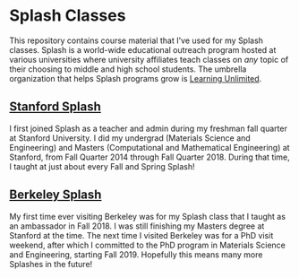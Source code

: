 # Splash Classes
This repository contains course material that I've used for my Splash classes. Splash is a world-wide educational outreach program hosted at various universities where university affiliates teach classes on *any* topic of their choosing to middle and high school students. The umbrella organization that helps Splash programs grow is [Learning Unlimited](https://www.learningu.org/).

## [Stanford Splash](https://stanfordesp.org/)
I first joined Splash as a teacher and admin during my freshman fall quarter at Stanford University. I did my undergrad (Materials Science and Engineering) and Masters (Computational and Mathematical Engineering) at Stanford, from Fall Quarter 2014 through Fall Quarter 2018. During that time, I taught at just about every Fall and Spring Splash!

## [Berkeley Splash](https://berkeley.learningu.org/)
My first time ever visiting Berkeley was for my Splash class that I taught as an ambassador in Fall 2018. I was still finishing my Masters degree at Stanford at the time. The next time I visited Berkeley was for a PhD visit weekend, after which I committed to the PhD program in Materials Science and Engineering, starting Fall 2019. Hopefully this means many more Splashes in the future!